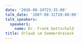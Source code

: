 ```yaml
---
date: '2016-08-24T23:35:00'
talk_date: '2007-08-31T20:00:00'
talk_speakers:
  speaker1:
    name: Dr. Frank Gottschald
title: Urlaub im Sommerdreieck
---
```

